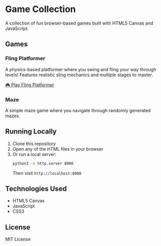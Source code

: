 # Game Collection

A collection of fun browser-based games built with HTML5 Canvas and JavaScript.

## Games

### Fling Platformer
A physics-based platformer where you swing and fling your way through levels! Features realistic sling mechanics and multiple stages to master.

[🎮 Play Fling Platformer](https://jacobcole.github.io/playground/fling-platformer.html)

### Maze
A simple maze game where you navigate through randomly generated mazes.

## Running Locally

1. Clone this repository
2. Open any of the HTML files in your browser
3. Or run a local server:
   ```bash
   python3 -m http.server 8000
   ```
   Then visit `http://localhost:8000`

## Technologies Used

- HTML5 Canvas
- JavaScript
- CSS3

## License

MIT License 